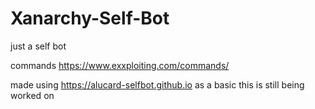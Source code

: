 # Xanarchy-Self-Bot
just a self bot 

commands
https://www.exxploiting.com/commands/



made using https://alucard-selfbot.github.io as a basic this is still being worked on
